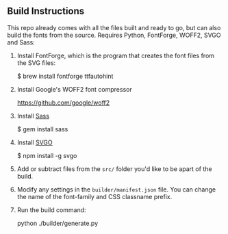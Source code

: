 ## Build Instructions

This repo already comes with all the files built and ready to go, but can also build the fonts from the source. Requires Python, FontForge, WOFF2, SVGO and Sass:

1) Install FontForge, which is the program that creates the font files from the SVG files:

    $ brew install fontforge ttfautohint

2) Install Google's WOFF2 font compressor

    https://github.com/google/woff2

3) Install [Sass](http://sass-lang.com/)

    $ gem install sass

4) Install [SVGO](https://github.com/svg/svgo)

    $ npm install -g svgo

5) Add or subtract files from the `src/` folder you'd like to be apart of the build.

6) Modify any settings in the `builder/manifest.json` file. You can change the name of the font-family and CSS classname prefix.

7) Run the build command:

    python ./builder/generate.py
